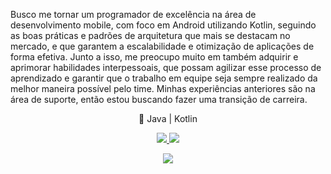 
Busco me tornar um programador de excelência na área de desenvolvimento mobile, com foco em Android utilizando Kotlin, seguindo as boas práticas e padrões de arquitetura que mais se destacam no mercado, e que garantem a escalabilidade e otimização de aplicações de forma efetiva. Junto a isso, me preocupo muito em também adquirir e aprimorar habilidades interpessoais, que possam agilizar esse processo de aprendizado e garantir que o trabalho em equipe seja sempre realizado da melhor maneira possível pelo time.
Minhas experiências anteriores são na área de suporte, então estou buscando fazer uma transição de carreira.

<p align="center">
🚀 Java | Kotlin
</p>
<p align="center">
  <a href="https://github.com/jeduardosa" alt="GitHub">
    <img src="https://img.shields.io/badge/-GitHub-000?style=flat-square&logo=Github&logoColor=white" />
  </a>
  <a href="https://www.linkedin.com/in/eduardomegha" alt="LinkedIn">
    <img src="https://img.shields.io/badge/-LinkedIn-blue?style=flat-square&logo=Linkedin&logoColor=white" />
  </a>
</p>

<div align="center">
<img align="center" src="https://github-readme-stats.vercel.app/api/top-langs/?username=jeduardosa&layout=compact&theme=buefy&hide_border=true" />
</div>
